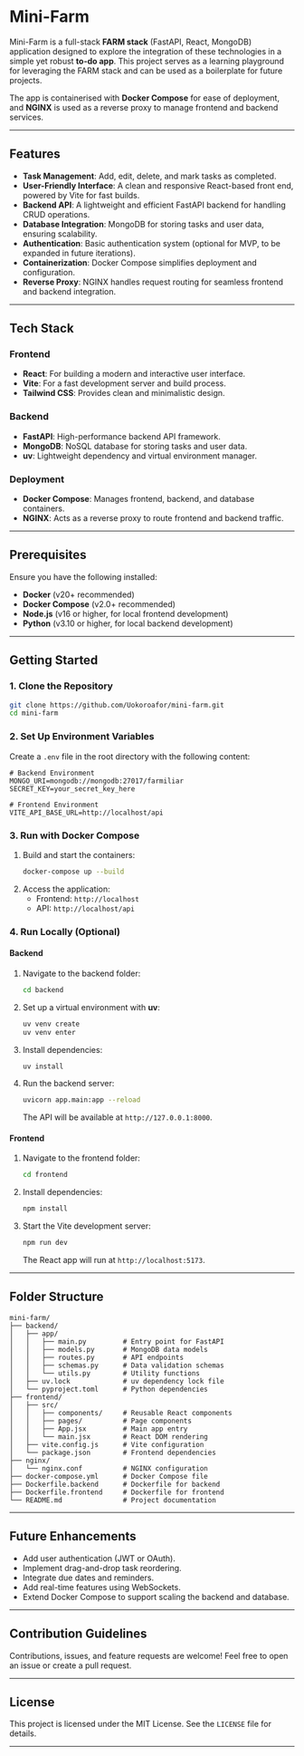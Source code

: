 # Mini-Farm

Mini-Farm is a full-stack **FARM stack** (FastAPI, React, MongoDB) application designed to explore the integration of these technologies in a simple yet robust **to-do app**. This project serves as a learning playground for leveraging the FARM stack and can be used as a boilerplate for future projects.  

The app is containerised with **Docker Compose** for ease of deployment, and **NGINX** is used as a reverse proxy to manage frontend and backend services.  

---

## Features  

- **Task Management**: Add, edit, delete, and mark tasks as completed.  
- **User-Friendly Interface**: A clean and responsive React-based front end, powered by Vite for fast builds.  
- **Backend API**: A lightweight and efficient FastAPI backend for handling CRUD operations.  
- **Database Integration**: MongoDB for storing tasks and user data, ensuring scalability.
- **Authentication**: Basic authentication system (optional for MVP, to be expanded in future iterations).  
- **Containerization**: Docker Compose simplifies deployment and configuration.  
- **Reverse Proxy**: NGINX handles request routing for seamless frontend and backend integration.  

---

## Tech Stack  

### Frontend  
- **React**: For building a modern and interactive user interface.  
- **Vite**: For a fast development server and build process.  
- **Tailwind CSS**: Provides clean and minimalistic design.  

### Backend  
- **FastAPI**: High-performance backend API framework.  
- **MongoDB**: NoSQL database for storing tasks and user data.  
- **uv**: Lightweight dependency and virtual environment manager.  

### Deployment  
- **Docker Compose**: Manages frontend, backend, and database containers.  
- **NGINX**: Acts as a reverse proxy to route frontend and backend traffic.  

---

## Prerequisites  

Ensure you have the following installed:  
- **Docker** (v20+ recommended)  
- **Docker Compose** (v2.0+ recommended)  
- **Node.js** (v16 or higher, for local frontend development)  
- **Python** (v3.10 or higher, for local backend development)  

---

## Getting Started  

### 1. Clone the Repository  
```bash
git clone https://github.com/Uokoroafor/mini-farm.git
cd mini-farm
```  

### 2. Set Up Environment Variables  
Create a `.env` file in the root directory with the following content:  
```env
# Backend Environment
MONGO_URI=mongodb://mongodb:27017/farmiliar
SECRET_KEY=your_secret_key_here

# Frontend Environment
VITE_API_BASE_URL=http://localhost/api
```  

### 3. Run with Docker Compose  
1. Build and start the containers:  
   ```bash
   docker-compose up --build
   ```  
2. Access the application:  
   - Frontend: `http://localhost`  
   - API: `http://localhost/api`  

### 4. Run Locally (Optional)  

#### Backend  
1. Navigate to the backend folder:  
   ```bash
   cd backend
   ```  
2. Set up a virtual environment with **uv**:  
   ```bash
   uv venv create
   uv venv enter
   ```  
3. Install dependencies:  
   ```bash
   uv install
   ```  
4. Run the backend server:  
   ```bash
   uvicorn app.main:app --reload
   ```  
   The API will be available at `http://127.0.0.1:8000`.  

#### Frontend  
1. Navigate to the frontend folder:  
   ```bash
   cd frontend
   ```  
2. Install dependencies:  
   ```bash
   npm install
   ```  
3. Start the Vite development server:  
   ```bash
   npm run dev
   ```  
   The React app will run at `http://localhost:5173`.  

---

## Folder Structure  

```  
mini-farm/  
├── backend/  
│   ├── app/  
│   │   ├── main.py         # Entry point for FastAPI  
│   │   ├── models.py       # MongoDB data models  
│   │   ├── routes.py       # API endpoints  
│   │   ├── schemas.py      # Data validation schemas  
│   │   └── utils.py        # Utility functions  
│   ├── uv.lock             # uv dependency lock file  
│   └── pyproject.toml      # Python dependencies  
├── frontend/  
│   ├── src/  
│   │   ├── components/     # Reusable React components  
│   │   ├── pages/          # Page components  
│   │   ├── App.jsx         # Main app entry  
│   │   └── main.jsx        # React DOM rendering  
│   ├── vite.config.js      # Vite configuration  
│   └── package.json        # Frontend dependencies  
├── nginx/  
│   └── nginx.conf          # NGINX configuration  
├── docker-compose.yml      # Docker Compose file  
├── Dockerfile.backend      # Dockerfile for backend  
├── Dockerfile.frontend     # Dockerfile for frontend  
└── README.md               # Project documentation  
```  

---

## Future Enhancements  

- Add user authentication (JWT or OAuth).  
- Implement drag-and-drop task reordering.  
- Integrate due dates and reminders.  
- Add real-time features using WebSockets.  
- Extend Docker Compose to support scaling the backend and database.  

---

## Contribution Guidelines  

Contributions, issues, and feature requests are welcome! Feel free to open an issue or create a pull request.  

---

## License  

This project is licensed under the MIT License. See the `LICENSE` file for details.  

---  
